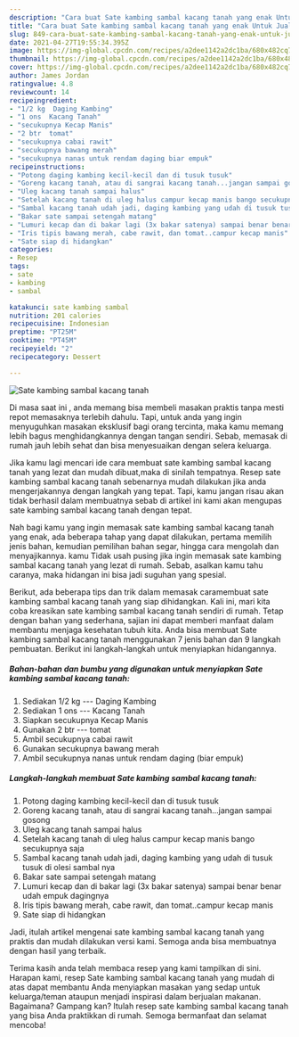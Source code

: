 ```yaml
---
description: "Cara buat Sate kambing sambal kacang tanah yang enak Untuk Jualan"
title: "Cara buat Sate kambing sambal kacang tanah yang enak Untuk Jualan"
slug: 849-cara-buat-sate-kambing-sambal-kacang-tanah-yang-enak-untuk-jualan
date: 2021-04-27T19:55:34.395Z
image: https://img-global.cpcdn.com/recipes/a2dee1142a2dc1ba/680x482cq70/sate-kambing-sambal-kacang-tanah-foto-resep-utama.jpg
thumbnail: https://img-global.cpcdn.com/recipes/a2dee1142a2dc1ba/680x482cq70/sate-kambing-sambal-kacang-tanah-foto-resep-utama.jpg
cover: https://img-global.cpcdn.com/recipes/a2dee1142a2dc1ba/680x482cq70/sate-kambing-sambal-kacang-tanah-foto-resep-utama.jpg
author: James Jordan
ratingvalue: 4.8
reviewcount: 14
recipeingredient:
- "1/2 kg  Daging Kambing"
- "1 ons  Kacang Tanah"
- "secukupnya Kecap Manis"
- "2 btr  tomat"
- "secukupnya cabai rawit"
- "secukupnya bawang merah"
- "secukupnya nanas untuk rendam daging biar empuk"
recipeinstructions:
- "Potong daging kambing kecil-kecil dan di tusuk tusuk"
- "Goreng kacang tanah, atau di sangrai kacang tanah...jangan sampai gosong"
- "Uleg kacang tanah sampai halus"
- "Setelah kacang tanah di uleg halus campur kecap manis bango secukupnya saja"
- "Sambal kacang tanah udah jadi, daging kambing yang udah di tusuk tusuk di olesi sambal nya"
- "Bakar sate sampai setengah matang"
- "Lumuri kecap dan di bakar lagi (3x bakar satenya) sampai benar benar udah empuk dagingnya"
- "Iris tipis bawang merah, cabe rawit, dan tomat..campur kecap manis"
- "Sate siap di hidangkan"
categories:
- Resep
tags:
- sate
- kambing
- sambal

katakunci: sate kambing sambal 
nutrition: 201 calories
recipecuisine: Indonesian
preptime: "PT25M"
cooktime: "PT45M"
recipeyield: "2"
recipecategory: Dessert

---
```



![Sate kambing sambal kacang tanah](https://img-global.cpcdn.com/recipes/a2dee1142a2dc1ba/680x482cq70/sate-kambing-sambal-kacang-tanah-foto-resep-utama.jpg)

Di masa  saat ini , anda memang bisa membeli masakan praktis tanpa mesti repot memasaknya terlebih dahulu. Tapi, untuk anda yang ingin menyuguhkan masakan eksklusif bagi orang tercinta, maka kamu memang lebih bagus menghidangkannya dengan tangan sendiri. Sebab, memasak di rumah jauh lebih sehat dan bisa menyesuaikan dengan selera keluarga.

Jika kamu lagi mencari ide cara membuat sate kambing sambal kacang tanah yang lezat dan mudah dibuat,maka di sinilah tempatnya. Resep sate kambing sambal kacang tanah  sebenarnya mudah dilakukan jika anda mengerjakannya dengan langkah yang tepat. Tapi, kamu jangan risau akan tidak berhasil dalam membuatnya 
sebab di artikel ini kami akan mengupas sate kambing sambal kacang tanah dengan tepat.  



Nah bagi kamu yang ingin memasak sate kambing sambal kacang tanah yang enak, ada beberapa tahap yang dapat dilakukan, pertama memilih jenis bahan, kemudian pemilihan bahan segar, hingga cara mengolah dan menyajikannya. kamu Tidak usah pusing jika ingin memasak sate kambing sambal kacang tanah yang lezat di rumah. Sebab, asalkan kamu  tahu caranya, maka hidangan ini bisa jadi suguhan yang spesial.

Berikut, ada beberapa tips dan trik dalam memasak caramembuat sate kambing sambal kacang tanah yang siap dihidangkan. Kali ini, mari kita coba kreasikan sate kambing sambal kacang tanah sendiri di rumah. Tetap dengan bahan yang sederhana, sajian ini dapat memberi manfaat dalam membantu menjaga kesehatan tubuh kita. Anda bisa membuat Sate kambing sambal kacang tanah menggunakan 7 jenis bahan dan 9 langkah pembuatan. Berikut ini langkah-langkah untuk menyiapkan hidangannya.

<!--inarticleads1-->

##### Bahan-bahan dan bumbu yang digunakan untuk menyiapkan Sate kambing sambal kacang tanah:

1. Sediakan 1/2 kg --- Daging Kambing
1. Sediakan 1 ons --- Kacang Tanah
1. Siapkan secukupnya Kecap Manis
1. Gunakan 2 btr --- tomat
1. Ambil secukupnya cabai rawit
1. Gunakan secukupnya bawang merah
1. Ambil secukupnya nanas untuk rendam daging (biar empuk)




<!--inarticleads2-->

##### Langkah-langkah membuat Sate kambing sambal kacang tanah:

1. Potong daging kambing kecil-kecil dan di tusuk tusuk
1. Goreng kacang tanah, atau di sangrai kacang tanah...jangan sampai gosong
1. Uleg kacang tanah sampai halus
1. Setelah kacang tanah di uleg halus campur kecap manis bango secukupnya saja
1. Sambal kacang tanah udah jadi, daging kambing yang udah di tusuk tusuk di olesi sambal nya
1. Bakar sate sampai setengah matang
1. Lumuri kecap dan di bakar lagi (3x bakar satenya) sampai benar benar udah empuk dagingnya
1. Iris tipis bawang merah, cabe rawit, dan tomat..campur kecap manis
1. Sate siap di hidangkan




Jadi, itulah artikel mengenai  sate kambing sambal kacang tanah  yang praktis dan mudah dilakukan versi kami. Semoga anda bisa membuatnya dengan hasil yang terbaik. 

Terima kasih anda telah membaca resep yang kami tampilkan di sini. Harapan kami, resep  Sate kambing sambal kacang tanah yang mudah di atas dapat membantu Anda menyiapkan masakan yang sedap untuk keluarga/teman ataupun menjadi inspirasi dalam berjualan makanan. Bagaimana? Gampang kan? Itulah resep sate kambing sambal kacang tanah yang bisa Anda praktikkan di rumah. Semoga bermanfaat dan selamat mencoba!

